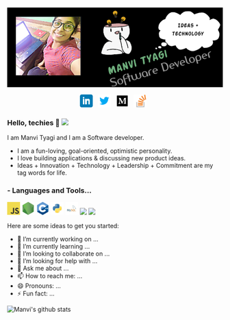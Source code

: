 [![Header](https://github.com/Manvityagi/ManviTyagi/blob/main/assets/header.jpg "Header")](https://github.com/Manvityagi)

<p align='center'>
<a href="https://www.linkedin.com/in/manvi-tyagi-108464147/"><img height="30" src="https://github.com/Manvityagi/ManviTyagi/blob/main/assets/linkedin.png?raw=true"></a>&nbsp;&nbsp;
<a href="https://twitter.com/ManviTyagi9"><img height="30" src="https://github.com/Manvityagi/ManviTyagi/blob/main/assets/twitter.png?raw=true"></a>&nbsp;&nbsp;
<a href="https://medium.com/@manvityagi770"><img height="30" src="https://github.com/Manvityagi/ManviTyagi/blob/main/assets/medium.png?raw=true"></a>&nbsp;&nbsp;
<a href="https://stackoverflow.com/users/9144345/fight-club"><img height="30" src="https://github.com/Manvityagi/ManviTyagi/blob/main/assets/stackoverflow.png?raw=true"></a>&nbsp;&nbsp;
</p>

### Hello, techies 👋 <img src=" https://tenor.com/1sr2.gif" width="30px">

I am Manvi Tyagi and I am a Software developer.

- I am a fun-loving, goal-oriented, optimistic personality.
- I love building applications & discussing new product ideas.
- Ideas + Innovation + Technology + Leadership + Commitment are my tag words for life.

### - Languages and Tools...

<code><img height="30" src="https://github.com/Manvityagi/ManviTyagi/blob/main/assets/javascript.png"></code>
<code><img height="30" src="https://github.com/Manvityagi/ManviTyagi/blob/main/assets/nodejs.png"></code>
<code><img height="30" src="https://github.com/Manvityagi/ManviTyagi/blob/main/assets/cpp.png"></code>
<code><img height="30" src="https://github.com/Manvityagi/ManviTyagi/blob/main/assets/python.png"></code>
<code><img height="30" src="https://github.com/Manvityagi/ManviTyagi/blob/main/assets/mysql.png"></code>
<code><img height="30" src="https://github.com/Manvityagi/ManviTyagi/blob/main/assets/firebase.png"></code>
<code><img height="30" src="https://github.com/Manvityagi/ManviTyagi/blob/main/assets/git/git.png"></code>

Here are some ideas to get you started:

- 🔭 I’m currently working on ...
- 🌱 I’m currently learning ...
- 👯 I’m looking to collaborate on ...
- 🤔 I’m looking for help with ...
- 💬 Ask me about ...
- 📫 How to reach me: ...
- 😄 Pronouns: ...
- ⚡ Fun fact: ...

![Manvi's github stats](https://github-readme-stats.vercel.app/api?username=Manvityagi&show_icons=true&theme=merko)

<!-- <div align="center">
<img src="https://komarev.com/ghpvc/?username=Manvityagi&&style=flat-square&color=blue" align="center" />
</div> -->

<!-- [![Top Langs](https://github-readme-stats.vercel.app/api/top-langs/?username=Manvityagi&layout=compact&show_icons=true&theme=merko)](https://github.com/Manvityagi/github-readme-stats) -->
